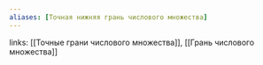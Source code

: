 ```yaml
---
aliases: [Точная нижняя грань числового множества]
---
```

links: [[Точные грани числового множества]], [[Грань числового множества]]

